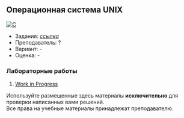 ## Операционная система UNIX

[![C](https://img.shields.io/badge/C-7B8794?style=for-the-badge&logo=c&logoColor=white)](#)

- Задания: <a href = "https://drive.google.com/drive/folders/106zvbC-ZRDUKFEU5uoPrg_19uW6hG-gJ">*ссылка*</a>
- Преподаватель: ?
- Вариант: - 
- Оценка: -

### Лабораторные работы
 1. [Work in Progress](google.com)<br>

Используйте размещенные здесь материалы **исключительно** для проверки написанных вами решений.<br>
Все права на учебные материалы принадлежат преподавателю.